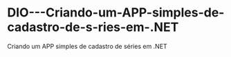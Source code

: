 # DIO---Criando-um-APP-simples-de-cadastro-de-s-ries-em-.NET
Criando um APP simples de cadastro de séries em .NET

